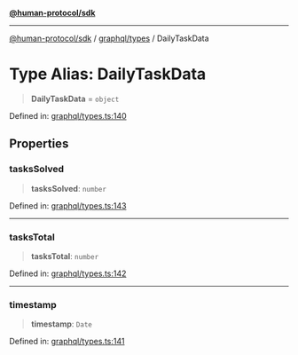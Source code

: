 [**@human-protocol/sdk**](../../../README.md)

***

[@human-protocol/sdk](../../../modules.md) / [graphql/types](../README.md) / DailyTaskData

# Type Alias: DailyTaskData

> **DailyTaskData** = `object`

Defined in: [graphql/types.ts:140](https://github.com/humanprotocol/human-protocol/blob/a3c69981844e7ed43743f2459713fe069fcbb283/packages/sdk/typescript/human-protocol-sdk/src/graphql/types.ts#L140)

## Properties

### tasksSolved

> **tasksSolved**: `number`

Defined in: [graphql/types.ts:143](https://github.com/humanprotocol/human-protocol/blob/a3c69981844e7ed43743f2459713fe069fcbb283/packages/sdk/typescript/human-protocol-sdk/src/graphql/types.ts#L143)

***

### tasksTotal

> **tasksTotal**: `number`

Defined in: [graphql/types.ts:142](https://github.com/humanprotocol/human-protocol/blob/a3c69981844e7ed43743f2459713fe069fcbb283/packages/sdk/typescript/human-protocol-sdk/src/graphql/types.ts#L142)

***

### timestamp

> **timestamp**: `Date`

Defined in: [graphql/types.ts:141](https://github.com/humanprotocol/human-protocol/blob/a3c69981844e7ed43743f2459713fe069fcbb283/packages/sdk/typescript/human-protocol-sdk/src/graphql/types.ts#L141)
